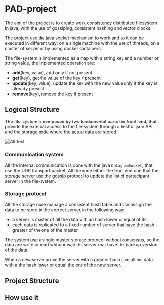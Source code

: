 # PAD-project
The aim of the project is to create weak consistency distributed filesystem in java, with the use of gossiping, consistent hashing and vector clocks.

The project use the java socket mechanism to work and so it can be executed in different way: on a single machine with the use of threads, on a cluster of server or by using docker containers.

The file-system is implemented as a map with a string key and a number or string value, the implemented operation are:
- **add**(key, value), add only if not present
- **get**(key), get the value of the key if present
- **update**(key, value), update the key with the new value only if the key is already present
- **remove**(key), remove the key if present

## Logical Structure
The file-system is composed by two fundamental parts the front-end, that provide the external access to the file-system through a Restful json API, and the storage node where the actual data are stored.

![Alt text](./img/pad-logic.png  "Project logical structure")

### Communication system
All the internal communication is done with the java `DatagramSocket`, that use the UDP transport packet. All the node either the front end one that the storage server use the gossip protocol to update the list of partecipant server in the file-system.

### Storage protocol
All the storage node manage a consistent hash table and use assign the data to be store to the correct server, in the following way:
- a server is master of all the data with an hash lower or equal of its.
- each data is replicated to a fixed number of server that have the hash greater of the one of the master

The system use a single master storage protocol without consensus, so the data are write or read without wait the server that have the backup version of the data.

When a new server arrive the server with a greater hash give all his data with a the hash lower or equal the one of the new server.

###


## Project Structure


## How use it
